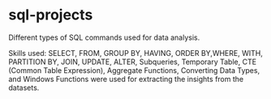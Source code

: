 # sql-projects
Different types of SQL commands used for data analysis.

Skills used: SELECT, FROM, GROUP BY, HAVING, ORDER BY,WHERE, WITH, PARTITION BY, JOIN, UPDATE, ALTER, Subqueries, Temporary Table, CTE (Common Table Expression), Aggregate Functions, Converting Data Types,  and Windows Functions were used for extracting the insights from the datasets. 
